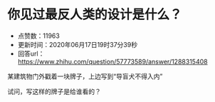 # 你见过最反人类的设计是什么？
- 点赞数：11963
- 更新时间：2020年06月17日19时37分39秒
- 回答url：https://www.zhihu.com/question/57773589/answer/1288315408
<body>
 <p data-pid="BVRn5UTy">某建筑物门外戳着一块牌子，上边写到“导盲犬不得入内”</p>
 <p data-pid="ycTR0pto">试问，写这样的牌子是给谁看的？</p>
</body>
